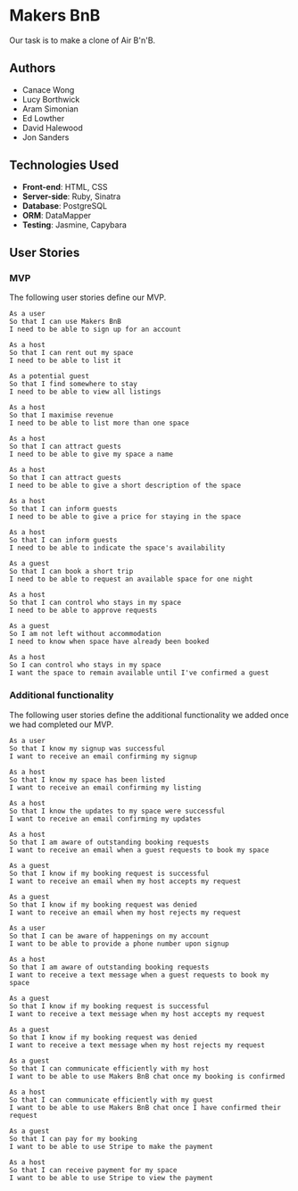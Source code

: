# Makers BnB

Our task is to make a clone of Air B'n'B.

## Authors

* Canace Wong
* Lucy Borthwick
* Aram Simonian
* Ed Lowther
* David Halewood
* Jon Sanders

## Technologies Used

* **Front-end**: HTML, CSS
* **Server-side**: Ruby, Sinatra
* **Database**: PostgreSQL
* **ORM**: DataMapper
* **Testing**: Jasmine, Capybara

## User Stories

### MVP

The following user stories define our MVP.

```
As a user
So that I can use Makers BnB
I need to be able to sign up for an account

As a host
So that I can rent out my space
I need to be able to list it

As a potential guest
So that I find somewhere to stay
I need to be able to view all listings

As a host
So that I maximise revenue
I need to be able to list more than one space

As a host
So that I can attract guests
I need to be able to give my space a name

As a host
So that I can attract guests
I need to be able to give a short description of the space

As a host
So that I can inform guests
I need to be able to give a price for staying in the space

As a host
So that I can inform guests
I need to be able to indicate the space's availability

As a guest
So that I can book a short trip
I need to be able to request an available space for one night

As a host
So that I can control who stays in my space
I need to be able to approve requests

As a guest
So I am not left without accommodation
I need to know when space have already been booked

As a host
So I can control who stays in my space
I want the space to remain available until I've confirmed a guest
````

### Additional functionality

The following user stories define the additional functionality we added once we had completed our MVP.

````
As a user
So that I know my signup was successful
I want to receive an email confirming my signup

As a host
So that I know my space has been listed
I want to receive an email confirming my listing

As a host
So that I know the updates to my space were successful
I want to receive an email confirming my updates

As a host
So that I am aware of outstanding booking requests
I want to receive an email when a guest requests to book my space

As a guest
So that I know if my booking request is successful
I want to receive an email when my host accepts my request

As a guest
So that I know if my booking request was denied
I want to receive an email when my host rejects my request

As a user
So that I can be aware of happenings on my account
I want to be able to provide a phone number upon signup

As a host
So that I am aware of outstanding booking requests
I want to receive a text message when a guest requests to book my space

As a guest
So that I know if my booking request is successful
I want to receive a text message when my host accepts my request

As a guest
So that I know if my booking request was denied
I want to receive a text message when my host rejects my request

As a guest
So that I can communicate efficiently with my host
I want to be able to use Makers BnB chat once my booking is confirmed

As a host
So that I can communicate efficiently with my guest
I want to be able to use Makers BnB chat once I have confirmed their request

As a guest
So that I can pay for my booking
I want to be able to use Stripe to make the payment

As a host
So that I can receive payment for my space
I want to be able to use Stripe to view the payment
````
